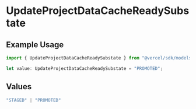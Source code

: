 # UpdateProjectDataCacheReadySubstate

## Example Usage

```typescript
import { UpdateProjectDataCacheReadySubstate } from "@vercel/sdk/models/operations/updateprojectdatacache.js";

let value: UpdateProjectDataCacheReadySubstate = "PROMOTED";
```

## Values

```typescript
"STAGED" | "PROMOTED"
```